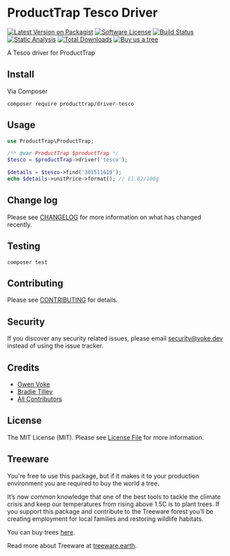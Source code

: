# ProductTrap Tesco Driver

[![Latest Version on Packagist][ico-version]][link-packagist]
[![Software License][ico-license]](LICENSE.md)
[![Build Status][ico-github-actions]][link-github-actions]
[![Static Analysis][ico-static-analysis]][link-static-analysis]
[![Total Downloads][ico-downloads]][link-downloads]
[![Buy us a tree][ico-treeware-gifting]][link-treeware-gifting]

A Tesco driver for ProductTrap

## Install

Via Composer

```shell
composer require producttrap/driver-tesco
```

## Usage

```php
use ProductTrap\ProductTrap;

/** @var ProductTrap $productTrap */
$tesco = $productTrap->driver('tesco');

$details = $tesco->find('301511619');
echo $details->unitPrice->format(); // £1.82/100g
```

## Change log

Please see [CHANGELOG](CHANGELOG.md) for more information on what has changed recently.

## Testing

```shell
composer test
```

## Contributing

Please see [CONTRIBUTING](.github/CONTRIBUTING.md) for details.

## Security

If you discover any security related issues, please email security@voke.dev instead of using the issue tracker.

## Credits

- [Owen Voke][link-author]
- [Bradie Tilley][link-author2]
- [All Contributors][link-contributors]

## License

The MIT License (MIT). Please see [License File](LICENSE.md) for more information.

## Treeware

You're free to use this package, but if it makes it to your production environment you are required to buy the world a tree.

It’s now common knowledge that one of the best tools to tackle the climate crisis and keep our temperatures from rising above 1.5C is to plant trees. If you support this package and contribute to the Treeware forest you’ll be creating employment for local families and restoring wildlife habitats.

You can buy trees [here][link-treeware-gifting].

Read more about Treeware at [treeware.earth][link-treeware].

[ico-version]: https://img.shields.io/packagist/v/producttrap/driver-tesco.svg?style=flat-square
[ico-license]: https://img.shields.io/badge/license-MIT-brightgreen.svg?style=flat-square
[ico-github-actions]: https://img.shields.io/github/workflow/status/producttrap/driver-tesco/Tests.svg?style=flat-square
[ico-static-analysis]: https://img.shields.io/github/workflow/status/producttrap/driver-tesco/Static%20Analysis.svg?style=flat-square&label=Static%20Analysis
[ico-downloads]: https://img.shields.io/packagist/dt/producttrap/driver-tesco.svg?style=flat-square
[ico-treeware-gifting]: https://img.shields.io/badge/Treeware-%F0%9F%8C%B3-lightgreen?style=flat-square

[link-packagist]: https://packagist.org/packages/producttrap/driver-tesco
[link-github-actions]: https://github.com/producttrap/driver-tesco/actions
[link-static-analysis]: https://github.com/producttrap/driver-tesco/actions/workflows/static.yml
[link-downloads]: https://packagist.org/packages/producttrap/driver-tesco
[link-treeware]: https://treeware.earth
[link-treeware-gifting]: https://ecologi.com/owenvoke?gift-trees
[link-author]: https://github.com/owenvoke
[link-author2]: https://github.com/bradietilley
[link-contributors]: ../../contributors
